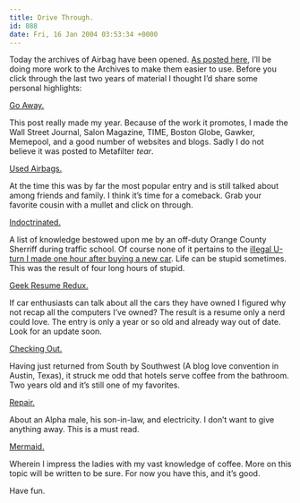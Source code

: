 ```yaml
---
title: Drive Through.
id: 888
date: Fri, 16 Jan 2004 03:53:34 +0000
---
```


Today the archives of Airbag have been opened. [As posted here](http://www.airbagindustries.com/testflight.shtml), I’ll be doing more work to the Archives to make them easier to use. Before you click through the last two years of material I thought I’d share some personal highlights:  

[Go Away.](http://www.airbagindustries.com/archives/002306.shtml)  

This post really made my year. Because of the work it promotes, I made the Wall Street Journal, Salon Magazine, <span class="caps">TIME</span>, Boston Globe, Gawker, Memepool, and a good number of websites and blogs. Sadly I do not believe it was posted to Metafilter *tear*.  

[Used Airbags.](http://www.airbagindustries.com/archives/001739.shtml)  

At the time this was by far the most popular entry and is still talked about among friends and family. I think it’s time for a comeback. Grab your favorite cousin with a mullet and click on through.  

[Indoctrinated.](http://www.airbagindustries.com/archives/002254.shtml)  

A list of knowledge bestowed upon me by an off-duty Orange County Sherriff during traffic school. Of course none of it pertains to the [illegal U-turn I made one hour after buying a new car](http://www.airbagindustries.com/archives/002164.shtml). Life can be stupid sometimes. This was the result of four long hours of stupid.  

[Geek Resume Redux.](http://www.airbagindustries.com/archives/001746.shtml)  

If car enthusiasts can talk about all the cars they have owned I figured why not recap all the computers I’ve owned? The result is a resume only a nerd could love. The entry is only a year or so old and already way out of date. Look for an update soon.  

[Checking Out.](http://www.airbagindustries.com/archives/airbag/drive_through.php)  

Having just returned from South by Southwest (A blog love convention in Austin, Texas), it struck me odd that hotels serve coffee from the bathroom. Two years old and it’s still one of my favorites.  

[Repair.](http://www.airbagindustries.com/archives/001918.shtml)  

About an Alpha male, his son-in-law, and electricity. I don’t want to give anything away. This is a must read.  

[Mermaid.](http://www.airbagindustries.com/archives/001753.shtml)  

Wherein I impress the ladies with my vast knowledge of coffee. More on this topic will be written to be sure. For now you have this, and it’s good.  

Have fun.





